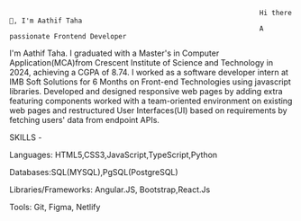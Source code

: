                                                                   Hi there 👋, I'm Aathif Taha
                                                                  A passionate Frontend Developer
I'm Aathif Taha. I graduated with a Master's in Computer Application(MCA)from Crescent Institute of Science and Technology in 2024, achieving a CGPA of 8.74. I worked as a software developer intern at IMB Soft Solutions for 6 Months on Front-end Technologies using javascript libraries. Developed and designed responsive web pages by adding extra featuring components worked with a team-oriented environment on existing web pages and restructured User Interfaces(UI) based on requirements by fetching users' data from endpoint APIs.

SKILLS - 

Languages: HTML5,CSS3,JavaScript,TypeScript,Python

Databases:SQL(MYSQL),PgSQL(PostgreSQL)

Libraries/Frameworks: Angular.JS, Bootstrap,React.Js

Tools: Git, Figma, Netlify

